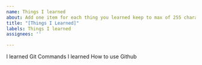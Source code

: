 ```yaml
---
name: Things I learned
about: Add one item for each thing you learned keep to max of 255 characters
title: "[Things I Learned]"
labels: Things I learned
assignees: ''

---
```

I learned Git Commands
I learned How to use Github